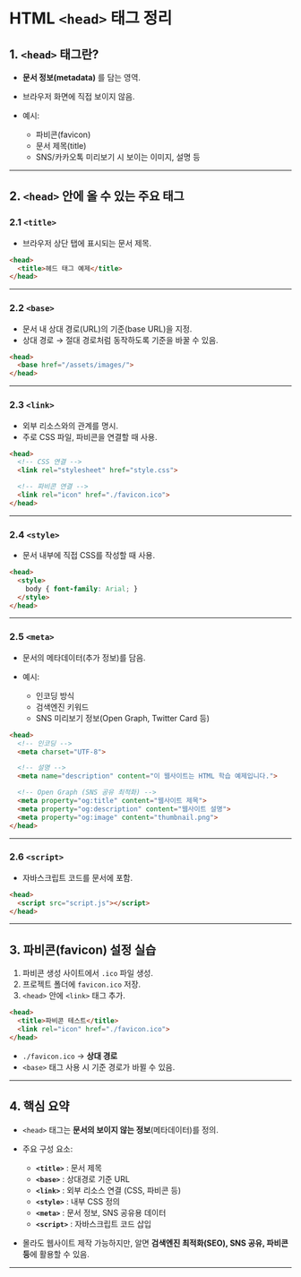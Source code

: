 # HTML `<head>` 태그 정리

## 1. `<head>` 태그란?

* **문서 정보(metadata)** 를 담는 영역.
* 브라우저 화면에 직접 보이지 않음.
* 예시:

  * 파비콘(favicon)
  * 문서 제목(title)
  * SNS/카카오톡 미리보기 시 보이는 이미지, 설명 등

---

## 2. `<head>` 안에 올 수 있는 주요 태그

### 2.1 `<title>`

* 브라우저 상단 탭에 표시되는 문서 제목.

```html
<head>
  <title>헤드 태그 예제</title>
</head>
```

---

### 2.2 `<base>`

* 문서 내 상대 경로(URL)의 기준(base URL)을 지정.
* 상대 경로 → 절대 경로처럼 동작하도록 기준을 바꿀 수 있음.

```html
<head>
  <base href="/assets/images/">
</head>
```

---

### 2.3 `<link>`

* 외부 리소스와의 관계를 명시.
* 주로 CSS 파일, 파비콘을 연결할 때 사용.

```html
<head>
  <!-- CSS 연결 -->
  <link rel="stylesheet" href="style.css">

  <!-- 파비콘 연결 -->
  <link rel="icon" href="./favicon.ico">
</head>
```

---

### 2.4 `<style>`

* 문서 내부에 직접 CSS를 작성할 때 사용.

```html
<head>
  <style>
    body { font-family: Arial; }
  </style>
</head>
```

---

### 2.5 `<meta>`

* 문서의 메타데이터(추가 정보)를 담음.
* 예시:

  * 인코딩 방식
  * 검색엔진 키워드
  * SNS 미리보기 정보(Open Graph, Twitter Card 등)

```html
<head>
  <!-- 인코딩 -->
  <meta charset="UTF-8">

  <!-- 설명 -->
  <meta name="description" content="이 웹사이트는 HTML 학습 예제입니다.">

  <!-- Open Graph (SNS 공유 최적화) -->
  <meta property="og:title" content="웹사이트 제목">
  <meta property="og:description" content="웹사이트 설명">
  <meta property="og:image" content="thumbnail.png">
</head>
```

---

### 2.6 `<script>`

* 자바스크립트 코드를 문서에 포함.

```html
<head>
  <script src="script.js"></script>
</head>
```

---

## 3. 파비콘(favicon) 설정 실습

1. 파비콘 생성 사이트에서 `.ico` 파일 생성.
2. 프로젝트 폴더에 `favicon.ico` 저장.
3. `<head>` 안에 `<link>` 태그 추가.

```html
<head>
  <title>파비콘 테스트</title>
  <link rel="icon" href="./favicon.ico">
</head>
```

* `./favicon.ico` → **상대 경로**
* `<base>` 태그 사용 시 기준 경로가 바뀔 수 있음.

---

## 4. 핵심 요약

* `<head>` 태그는 **문서의 보이지 않는 정보**(메타데이터)를 정의.
* 주요 구성 요소:

  * **`<title>`** : 문서 제목
  * **`<base>`** : 상대경로 기준 URL
  * **`<link>`** : 외부 리소스 연결 (CSS, 파비콘 등)
  * **`<style>`** : 내부 CSS 정의
  * **`<meta>`** : 문서 정보, SNS 공유용 데이터
  * **`<script>`** : 자바스크립트 코드 삽입
* 몰라도 웹사이트 제작 가능하지만, 알면 **검색엔진 최적화(SEO), SNS 공유, 파비콘 등**에 활용할 수 있음.

---
